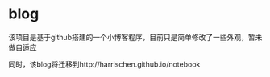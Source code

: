blog
====
该项目是基于github搭建的一个小博客程序，目前只是简单修改了一些外观，暂未做自适应

同时，该blog将迁移到http://harrischen.github.io/notebook